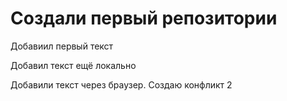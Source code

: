 # Создали первый репозитории

Добавиил первый текст

Добавил текст ещё локально

Добавили текст через браузер. Создаю конфликт 2

